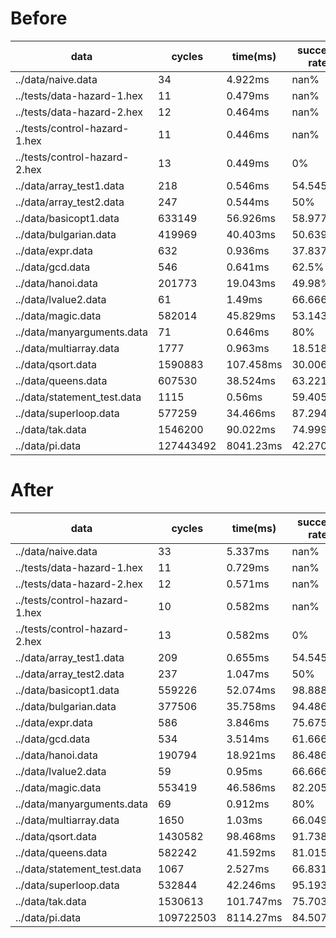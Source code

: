 # Before

 | data | cycles | time(ms) | success rate |
 |---|---|---|---|
 | ../data/naive.data | 34 | 4.922ms | nan% | 
 | ../tests/data-hazard-1.hex | 11 | 0.479ms | nan% | 
 | ../tests/data-hazard-2.hex | 12 | 0.464ms | nan% | 
 | ../tests/control-hazard-1.hex | 11 | 0.446ms | nan% | 
 | ../tests/control-hazard-2.hex | 13 | 0.449ms | 0% | 
 | ../data/array_test1.data | 218 | 0.546ms | 54.5455% | 
 | ../data/array_test2.data | 247 | 0.544ms | 50% | 
 | ../data/basicopt1.data | 633149 | 56.926ms | 58.9774% | 
 | ../data/bulgarian.data | 419969 | 40.403ms | 50.6399% | 
 | ../data/expr.data | 632 | 0.936ms | 37.8378% | 
 | ../data/gcd.data | 546 | 0.641ms | 62.5% | 
 | ../data/hanoi.data | 201773 | 19.043ms | 49.98% | 
 | ../data/lvalue2.data | 61 | 1.49ms | 66.6667% | 
 | ../data/magic.data | 582014 | 45.829ms | 53.1436% | 
 | ../data/manyarguments.data | 71 | 0.646ms | 80% | 
 | ../data/multiarray.data | 1777 | 0.963ms | 18.5185% | 
 | ../data/qsort.data | 1590883 | 107.458ms | 30.0067% | 
 | ../data/queens.data | 607530 | 38.524ms | 63.2216% | 
 | ../data/statement_test.data | 1115 | 0.56ms | 59.4059% | 
 | ../data/superloop.data | 577259 | 34.466ms | 87.2946% | 
 | ../data/tak.data | 1546200 | 90.022ms | 74.9996% | 
 | ../data/pi.data | 127443492 | 8041.23ms | 42.2702% | 

# After

 | data | cycles | time(ms) | success rate |
 |---|---|---|---|
 | ../data/naive.data | 33 | 5.337ms | nan% | 
 | ../tests/data-hazard-1.hex | 11 | 0.729ms | nan% | 
 | ../tests/data-hazard-2.hex | 12 | 0.571ms | nan% | 
 | ../tests/control-hazard-1.hex | 10 | 0.582ms | nan% | 
 | ../tests/control-hazard-2.hex | 13 | 0.582ms | 0% | 
 | ../data/array_test1.data | 209 | 0.655ms | 54.5455% | 
 | ../data/array_test2.data | 237 | 1.047ms | 50% | 
 | ../data/basicopt1.data | 559226 | 52.074ms | 98.8887% | 
 | ../data/bulgarian.data | 377506 | 35.758ms | 94.4862% | 
 | ../data/expr.data | 586 | 3.846ms | 75.6757% | 
 | ../data/gcd.data | 534 | 3.514ms | 61.6667% | 
 | ../data/hanoi.data | 190794 | 18.921ms | 86.4868% | 
 | ../data/lvalue2.data | 59 | 0.95ms | 66.6667% | 
 | ../data/magic.data | 553419 | 46.586ms | 82.2054% | 
 | ../data/manyarguments.data | 69 | 0.912ms | 80% | 
 | ../data/multiarray.data | 1650 | 1.03ms | 66.0494% | 
 | ../data/qsort.data | 1430582 | 98.468ms | 91.7384% | 
 | ../data/queens.data | 582242 | 41.592ms | 81.0156% | 
 | ../data/statement_test.data | 1067 | 2.527ms | 66.8317% | 
 | ../data/superloop.data | 532844 | 42.246ms | 95.1932% | 
 | ../data/tak.data | 1530613 | 101.747ms | 75.7038% | 
 | ../data/pi.data | 109722503 | 8114.27ms | 84.5072% | 

